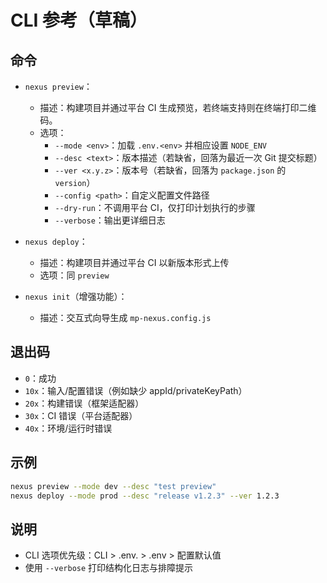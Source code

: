 # CLI 参考（草稿）

## 命令

- `nexus preview`：
  - 描述：构建项目并通过平台 CI 生成预览，若终端支持则在终端打印二维码。
  - 选项：
    - `--mode <env>`：加载 `.env.<env>` 并相应设置 `NODE_ENV`
    - `--desc <text>`：版本描述（若缺省，回落为最近一次 Git 提交标题）
    - `--ver <x.y.z>`：版本号（若缺省，回落为 `package.json` 的 `version`）
    - `--config <path>`：自定义配置文件路径
    - `--dry-run`：不调用平台 CI，仅打印计划执行的步骤
    - `--verbose`：输出更详细日志

- `nexus deploy`：
  - 描述：构建项目并通过平台 CI 以新版本形式上传
  - 选项：同 `preview`

- `nexus init`（增强功能）：
  - 描述：交互式向导生成 `mp-nexus.config.js`

## 退出码

- `0`：成功
- `10x`：输入/配置错误（例如缺少 appId/privateKeyPath）
- `20x`：构建错误（框架适配器）
- `30x`：CI 错误（平台适配器）
- `40x`：环境/运行时错误

## 示例

```bash
nexus preview --mode dev --desc "test preview" 
nexus deploy --mode prod --desc "release v1.2.3" --ver 1.2.3
```

## 说明

- CLI 选项优先级：CLI > .env.<mode> > .env > 配置默认值
- 使用 `--verbose` 打印结构化日志与排障提示



